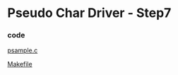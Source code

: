 # Pseudo Char Driver - Step7

### code

[psample.c](https://github.com/rajeshsola/emblearning/tree/master/ldd-examples/pseudo-char-driver/step7/psample.c)

[Makefile](https://github.com/rajeshsola/emblearning/tree/master/ldd-examples/pseudo-char-driver/step7/Makefile)

